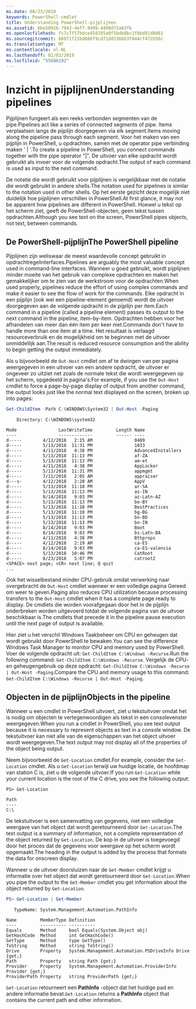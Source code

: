 ```yaml
---
ms.date: 08/23/2018
keywords: PowerShell-cmdlet
title: Understanding PowerShell-pijplijnen
ms.assetid: 6be50926-7943-4ef7-9499-4490d72a63fb
ms.openlocfilehash: fc7c7f57bdce458185a0f5bdb8bc1fbbd81d0d61
ms.sourcegitcommit: b6871f21bd666f9cd71dd336bb3f844cf472b56c
ms.translationtype: MT
ms.contentlocale: nl-NL
ms.lasthandoff: 02/03/2019
ms.locfileid: "55686192"
---
```

# <a name="understanding-pipelines"></a><span data-ttu-id="3bcb9-103">Inzicht in pijplijnen</span><span class="sxs-lookup"><span data-stu-id="3bcb9-103">Understanding pipelines</span></span>

<span data-ttu-id="3bcb9-104">Pijplijnen fungeert als een reeks verbonden segmenten van de pipe.</span><span class="sxs-lookup"><span data-stu-id="3bcb9-104">Pipelines act like a series of connected segments of pipe.</span></span> <span data-ttu-id="3bcb9-105">Items verplaatsen langs de pijplijn doorgegeven via elk segment.</span><span class="sxs-lookup"><span data-stu-id="3bcb9-105">Items moving along the pipeline pass through each segment.</span></span> <span data-ttu-id="3bcb9-106">Voor het maken van een pijplijn in PowerShell, u opdrachten, samen met de operator pipe verbinding maken ' | '.</span><span class="sxs-lookup"><span data-stu-id="3bcb9-106">To create a pipeline in PowerShell, you connect commands together with the pipe operator "|".</span></span> <span data-ttu-id="3bcb9-107">De uitvoer van elke opdracht wordt gebruikt als invoer voor de volgende opdracht.</span><span class="sxs-lookup"><span data-stu-id="3bcb9-107">The output of each command is used as input to the next command.</span></span>

<span data-ttu-id="3bcb9-108">De notatie die wordt gebruikt voor pijplijnen is vergelijkbaar met de notatie die wordt gebruikt in andere shells.</span><span class="sxs-lookup"><span data-stu-id="3bcb9-108">The notation used for pipelines is similar to the notation used in other shells.</span></span> <span data-ttu-id="3bcb9-109">Op het eerste gezicht deze mogelijk niet duidelijk hoe pijplijnen verschillen in PowerShell.</span><span class="sxs-lookup"><span data-stu-id="3bcb9-109">At first glance, it may not be apparent how pipelines are different in PowerShell.</span></span> <span data-ttu-id="3bcb9-110">Hoewel u tekst op het scherm ziet, geeft de PowerShell-objecten, geen tekst tussen opdrachten.</span><span class="sxs-lookup"><span data-stu-id="3bcb9-110">Although you see text on the screen, PowerShell pipes objects, not text, between commands.</span></span>

## <a name="the-powershell-pipeline"></a><span data-ttu-id="3bcb9-111">De PowerShell-pijplijn</span><span class="sxs-lookup"><span data-stu-id="3bcb9-111">The PowerShell pipeline</span></span>

<span data-ttu-id="3bcb9-112">Pijplijnen zijn weliswaar de meest waardevolle concept gebruikt in opdrachtregelinterfaces.</span><span class="sxs-lookup"><span data-stu-id="3bcb9-112">Pipelines are arguably the most valuable concept used in command-line interfaces.</span></span> <span data-ttu-id="3bcb9-113">Wanneer u goed gebruikt, wordt pijplijnen minder moeite van het gebruik van complexe opdrachten en maken het gemakkelijker om te zien van de werkstroom voor de opdrachten.</span><span class="sxs-lookup"><span data-stu-id="3bcb9-113">When used properly, pipelines reduce the effort of using complex commands and make it easier to see the flow of work for the commands.</span></span> <span data-ttu-id="3bcb9-114">Elke opdracht in een pijplijn (ook wel een pipeline-element genoemd) wordt de uitvoer doorgegeven aan de volgende opdracht in de pijplijn per item.</span><span class="sxs-lookup"><span data-stu-id="3bcb9-114">Each command in a pipeline (called a pipeline element) passes its output to the next command in the pipeline, item-by-item.</span></span> <span data-ttu-id="3bcb9-115">Opdrachten hebben voor het afhandelen van meer dan één item per keer niet.</span><span class="sxs-lookup"><span data-stu-id="3bcb9-115">Commands don't have to handle more than one item at a time.</span></span> <span data-ttu-id="3bcb9-116">Het resultaat is verlaagd resourceverbruik en de mogelijkheid om te beginnen met de uitvoer onmiddellijk aan.</span><span class="sxs-lookup"><span data-stu-id="3bcb9-116">The result is reduced resource consumption and the ability to begin getting the output immediately.</span></span>

<span data-ttu-id="3bcb9-117">Als u bijvoorbeeld de `Out-Host` cmdlet om af te dwingen van per pagina weergegeven in een uitvoer van een andere opdracht, de uitvoer er ongeveer zo uitziet net zoals de normale tekst die wordt weergegeven op het scherm, opgedeeld in pagina's:</span><span class="sxs-lookup"><span data-stu-id="3bcb9-117">For example, if you use the `Out-Host` cmdlet to force a page-by-page display of output from another command, the output looks just like the normal text displayed on the screen, broken up into pages:</span></span>

```powershell
Get-ChildItem -Path C:\WINDOWS\System32 | Out-Host -Paging
```

```Output
    Directory: C:\WINDOWS\system32

Mode                LastWriteTime         Length Name
----                -------------         ------ ----
d-----        4/12/2018   2:15 AM                0409
d-----        5/13/2018  11:31 PM                1033
d-----        4/11/2018   4:38 PM                AdvancedInstallers
d-----        5/13/2018  11:13 PM                af-ZA
d-----        5/13/2018  11:13 PM                am-et
d-----        4/11/2018   4:38 PM                AppLocker
d-----        5/13/2018  11:31 PM                appmgmt
d-----        7/11/2018   2:05 AM                appraiser
d---s-        4/12/2018   2:20 AM                AppV
d-----        5/13/2018  11:10 PM                ar-SA
d-----        5/13/2018  11:13 PM                as-IN
d-----        8/14/2018   9:03 PM                az-Latn-AZ
d-----        5/13/2018  11:13 PM                be-BY
d-----        5/13/2018  11:10 PM                BestPractices
d-----        5/13/2018  11:10 PM                bg-BG
d-----        5/13/2018  11:13 PM                bn-BD
d-----        5/13/2018  11:13 PM                bn-IN
d-----        8/14/2018   9:03 PM                Boot
d-----        8/14/2018   9:03 PM                bs-Latn-BA
d-----        4/11/2018   4:38 PM                Bthprops
d-----        4/12/2018   2:19 AM                ca-ES
d-----        8/14/2018   9:03 PM                ca-ES-valencia
d-----        5/13/2018  10:46 PM                CatRoot
d-----        8/23/2018   5:07 PM                catroot2
<SPACE> next page; <CR> next line; Q quit
...
```

<span data-ttu-id="3bcb9-118">Ook het wisselbestand minder CPU-gebruik omdat verwerking naar overgebracht de `Out-Host` cmdlet wanneer er een volledige pagina Gereed om weer te geven.</span><span class="sxs-lookup"><span data-stu-id="3bcb9-118">Paging also reduces CPU utilization because processing transfers to the `Out-Host` cmdlet when it has a complete page ready to display.</span></span> <span data-ttu-id="3bcb9-119">De cmdlets die worden voorafgegaan door het in de pijplijn onderbreken worden uitgevoerd totdat de volgende pagina van de uitvoer beschikbaar is.</span><span class="sxs-lookup"><span data-stu-id="3bcb9-119">The cmdlets that precede it in the pipeline pause execution until the next page of output is available.</span></span>

<span data-ttu-id="3bcb9-120">Hier ziet u het verschil Windows Taakbeheer om CPU en geheugen dat wordt gebruikt door PowerShell te bewaken.</span><span class="sxs-lookup"><span data-stu-id="3bcb9-120">You can see the difference Windows Task Manager to monitor CPU and memory used by PowerShell.</span></span> <span data-ttu-id="3bcb9-121">Voer de volgende opdracht uit: `Get-ChildItem C:\Windows -Recurse`.</span><span class="sxs-lookup"><span data-stu-id="3bcb9-121">Run the following command: `Get-ChildItem C:\Windows -Recurse`.</span></span> <span data-ttu-id="3bcb9-122">Vergelijk de CPU- en geheugengebruik op deze opdracht: `Get-ChildItem C:\Windows -Recurse | Out-Host -Paging`.</span><span class="sxs-lookup"><span data-stu-id="3bcb9-122">Compare the CPU and memory usage to this command: `Get-ChildItem C:\Windows -Recurse | Out-Host -Paging`.</span></span>

## <a name="objects-in-the-pipeline"></a><span data-ttu-id="3bcb9-123">Objecten in de pijplijn</span><span class="sxs-lookup"><span data-stu-id="3bcb9-123">Objects in the pipeline</span></span>

<span data-ttu-id="3bcb9-124">Wanneer u een cmdlet in PowerShell uitvoert, ziet u tekstuitvoer omdat het is nodig om objecten te vertegenwoordigen als tekst in een consolevenster weergegeven.</span><span class="sxs-lookup"><span data-stu-id="3bcb9-124">When you run a cmdlet in PowerShell, you see text output because it is necessary to represent objects as text in a console window.</span></span> <span data-ttu-id="3bcb9-125">De tekstuitvoer kan niet alle van de eigenschappen van het object uitvoer wordt weergegeven.</span><span class="sxs-lookup"><span data-stu-id="3bcb9-125">The text output may not display all of the properties of the object being output.</span></span>

<span data-ttu-id="3bcb9-126">Neem bijvoorbeeld de `Get-Location` cmdlet.</span><span class="sxs-lookup"><span data-stu-id="3bcb9-126">For example, consider the `Get-Location` cmdlet.</span></span> <span data-ttu-id="3bcb9-127">Als u `Get-Location` terwijl uw huidige locatie, de hoofdmap van station C is, ziet u de volgende uitvoer:</span><span class="sxs-lookup"><span data-stu-id="3bcb9-127">If you run `Get-Location` while your current location is the root of the C drive, you see the following output:</span></span>

```
PS> Get-Location

Path
----
C:\
```

<span data-ttu-id="3bcb9-128">De tekstuitvoer is een samenvatting van gegevens, niet een volledige weergave van het object dat wordt geretourneerd door `Get-Location`.</span><span class="sxs-lookup"><span data-stu-id="3bcb9-128">The text output is a summary of information, not a complete representation of the object returned by `Get-Location`.</span></span> <span data-ttu-id="3bcb9-129">De kop in de uitvoer is toegevoegd door het proces dat de gegevens voor weergave op het scherm wordt opgemaakt.</span><span class="sxs-lookup"><span data-stu-id="3bcb9-129">The heading in the output is added by the process that formats the data for onscreen display.</span></span>

<span data-ttu-id="3bcb9-130">Wanneer u de uitvoer doorsluizen naar de `Get-Member` cmdlet krijgt u informatie over het object dat wordt geretourneerd door `Get-Location`.</span><span class="sxs-lookup"><span data-stu-id="3bcb9-130">When you pipe the output to the `Get-Member` cmdlet you get information about the object returned by `Get-Location`.</span></span>

```powershell
PS> Get-Location | Get-Member
```

```Output
   TypeName: System.Management.Automation.PathInfo

Name         MemberType Definition
----         ---------- ----------
Equals       Method     bool Equals(System.Object obj)
GetHashCode  Method     int GetHashCode()
GetType      Method     type GetType()
ToString     Method     string ToString()
Drive        Property   System.Management.Automation.PSDriveInfo Drive {get;}
Path         Property   string Path {get;}
Provider     Property   System.Management.Automation.ProviderInfo Provider {get;}
ProviderPath Property   string ProviderPath {get;}
```

<span data-ttu-id="3bcb9-131">`Get-Location` retourneert een **PathInfo** -object dat het huidige pad en andere informatie bevat.</span><span class="sxs-lookup"><span data-stu-id="3bcb9-131">`Get-Location` returns a **PathInfo** object that contains the current path and other information.</span></span>
